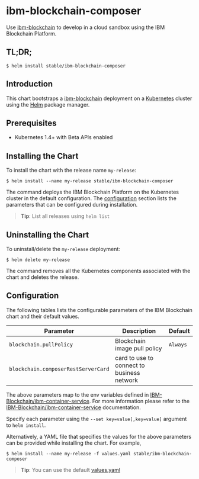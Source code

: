# ibm-blockchain-composer

Use [ibm-blockchain](https://ibm-blockchain.github.io) to develop in a cloud sandbox using the IBM Blockchain Platform.

## TL;DR;

```console
$ helm install stable/ibm-blockchain-composer
```

## Introduction

This chart bootstraps a [ibm-blockchain](https://ibm-blockchain.github.io) deployment on a [Kubernetes](http://kubernetes.io) cluster using the [Helm](https://helm.sh) package manager.

## Prerequisites

- Kubernetes 1.4+ with Beta APIs enabled

## Installing the Chart

To install the chart with the release name `my-release`:

```console
$ helm install --name my-release stable/ibm-blockchain-composer
```

The command deploys the IBM Blockchain Platform on the Kubernetes cluster in the default configuration. The [configuration](#configuration) section lists the parameters that can be configured during installation.

> **Tip**: List all releases using `helm list`

## Uninstalling the Chart

To uninstall/delete the `my-release` deployment:

```console
$ helm delete my-release
```

The command removes all the Kubernetes components associated with the chart and deletes the release.

## Configuration

The following tables lists the configurable parameters of the IBM Blockchain chart and their default values.

|             Parameter               |               Description                  |                         Default                          |
|-------------------------------------|--------------------------------------------|----------------------------------------------------------|
| `blockchain.pullPolicy`             | Blockchain image pull policy               | `Always`                                                 |
| `blockchain.composerRestServerCard` | card to use to connect to business network |                                                          | 


The above parameters map to the env variables defined in [IBM-Blockchain/ibm-container-service](https://github.ibm.com/IBM-Blockchain/ibm-container-service). For more information please refer to the [IBM-Blockchain/ibm-container-service](https://github.ibm.com/IBM-Blockchain/ibm-container-service) documentation.

Specify each parameter using the `--set key=value[,key=value]` argument to `helm install`.

Alternatively, a YAML file that specifies the values for the above parameters can be provided while installing the chart. For example,

```console
$ helm install --name my-release -f values.yaml stable/ibm-blockchain-composer
```

> **Tip**: You can use the default [values.yaml](values.yaml)
